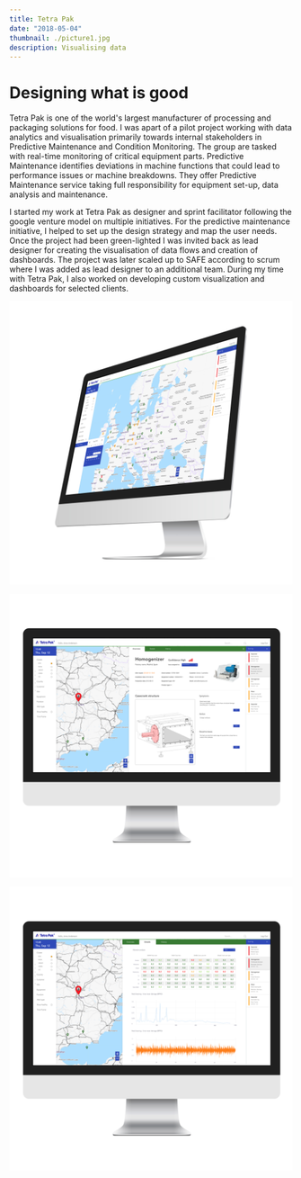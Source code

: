```yaml
---
title: Tetra Pak
date: "2018-05-04"
thumbnail: ./picture1.jpg
description: Visualising data
---
```



# Designing what is good

Tetra Pak is one of the world's largest manufacturer of processing and packaging solutions for food. I was apart of a pilot project working with data analytics and visualisation primarily towards internal stakeholders in Predictive Maintenance and Condition Monitoring. 
The group are tasked with real-time monitoring of critical equipment parts. Predictive Maintenance identifies deviations in machine functions that could lead to performance issues or machine breakdowns. 
They offer Predictive Maintenance service taking full responsibility for equipment set-up, data analysis and maintenance. 

I started my work at Tetra Pak as designer and sprint facilitator following the google venture model on multiple initiatives. For the predictive maintenance initiative, I helped to set up the design strategy and map the user needs. Once the project had been green-lighted I was invited back as lead designer for creating the visualisation of data flows and creation of dashboards. The project was later scaled up to SAFE according to scrum where I was added as lead designer to an additional team. During my time with Tetra Pak, I also worked on developing custom visualization and dashboards for selected clients.

![Title](./picture1.jpg)

![Title](./picture2.jpg)

![Title](./picture3.jpg)


